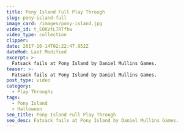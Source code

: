 ```yaml
---
title: Pony Island Full Play Through
slug: pony-island-full
image_card: /images/pony-island.jpg
video_id: t_EOKVtL7RTfbw
video_type: collection
clipper:
date: 2017-10-14T02:22:47.952Z
dateMod: Last Modified
excerpt: >-
  Fatsack fails at Pony Island by Daniel Mullins Games.
teaser: >-
  Fatsack fails at Pony Island by Daniel Mullins Games.
post_type: video
category:
  - Play Throughs
tags:
  - Pony Island
  - Halloween
seo_title: Pony Island Full Play Through
seo_desc: Fatsack fails at Pony Island by Daniel Mullins Games.
---
```

